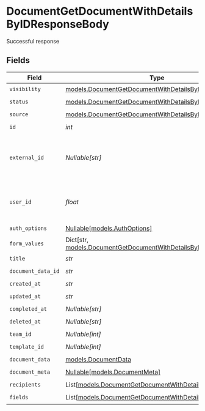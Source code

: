 # DocumentGetDocumentWithDetailsByIDResponseBody

Successful response


## Fields

| Field                                                                                                                       | Type                                                                                                                        | Required                                                                                                                    | Description                                                                                                                 |
| --------------------------------------------------------------------------------------------------------------------------- | --------------------------------------------------------------------------------------------------------------------------- | --------------------------------------------------------------------------------------------------------------------------- | --------------------------------------------------------------------------------------------------------------------------- |
| `visibility`                                                                                                                | [models.DocumentGetDocumentWithDetailsByIDVisibility](../models/documentgetdocumentwithdetailsbyidvisibility.md)            | :heavy_check_mark:                                                                                                          | N/A                                                                                                                         |
| `status`                                                                                                                    | [models.DocumentGetDocumentWithDetailsByIDStatus](../models/documentgetdocumentwithdetailsbyidstatus.md)                    | :heavy_check_mark:                                                                                                          | N/A                                                                                                                         |
| `source`                                                                                                                    | [models.DocumentGetDocumentWithDetailsByIDSource](../models/documentgetdocumentwithdetailsbyidsource.md)                    | :heavy_check_mark:                                                                                                          | N/A                                                                                                                         |
| `id`                                                                                                                        | *int*                                                                                                                       | :heavy_check_mark:                                                                                                          | N/A                                                                                                                         |
| `external_id`                                                                                                               | *Nullable[str]*                                                                                                             | :heavy_check_mark:                                                                                                          | A custom external ID you can use to identify the document.                                                                  |
| `user_id`                                                                                                                   | *float*                                                                                                                     | :heavy_check_mark:                                                                                                          | The ID of the user that created this document.                                                                              |
| `auth_options`                                                                                                              | [Nullable[models.AuthOptions]](../models/authoptions.md)                                                                    | :heavy_check_mark:                                                                                                          | N/A                                                                                                                         |
| `form_values`                                                                                                               | Dict[str, [models.DocumentGetDocumentWithDetailsByIDFormValues](../models/documentgetdocumentwithdetailsbyidformvalues.md)] | :heavy_check_mark:                                                                                                          | N/A                                                                                                                         |
| `title`                                                                                                                     | *str*                                                                                                                       | :heavy_check_mark:                                                                                                          | N/A                                                                                                                         |
| `document_data_id`                                                                                                          | *str*                                                                                                                       | :heavy_check_mark:                                                                                                          | N/A                                                                                                                         |
| `created_at`                                                                                                                | *str*                                                                                                                       | :heavy_check_mark:                                                                                                          | N/A                                                                                                                         |
| `updated_at`                                                                                                                | *str*                                                                                                                       | :heavy_check_mark:                                                                                                          | N/A                                                                                                                         |
| `completed_at`                                                                                                              | *Nullable[str]*                                                                                                             | :heavy_check_mark:                                                                                                          | N/A                                                                                                                         |
| `deleted_at`                                                                                                                | *Nullable[str]*                                                                                                             | :heavy_check_mark:                                                                                                          | N/A                                                                                                                         |
| `team_id`                                                                                                                   | *Nullable[int]*                                                                                                             | :heavy_check_mark:                                                                                                          | N/A                                                                                                                         |
| `template_id`                                                                                                               | *Nullable[int]*                                                                                                             | :heavy_check_mark:                                                                                                          | N/A                                                                                                                         |
| `document_data`                                                                                                             | [models.DocumentData](../models/documentdata.md)                                                                            | :heavy_check_mark:                                                                                                          | N/A                                                                                                                         |
| `document_meta`                                                                                                             | [Nullable[models.DocumentMeta]](../models/documentmeta.md)                                                                  | :heavy_check_mark:                                                                                                          | N/A                                                                                                                         |
| `recipients`                                                                                                                | List[[models.DocumentGetDocumentWithDetailsByIDRecipients](../models/documentgetdocumentwithdetailsbyidrecipients.md)]      | :heavy_check_mark:                                                                                                          | N/A                                                                                                                         |
| `fields`                                                                                                                    | List[[models.DocumentGetDocumentWithDetailsByIDFields](../models/documentgetdocumentwithdetailsbyidfields.md)]              | :heavy_check_mark:                                                                                                          | N/A                                                                                                                         |
